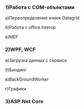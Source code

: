  
### 1)Работа с COM-объектами	
а)Переопределение ячеек Datagrid	

б)Работа с office.Interop	

в)MEF	
### 2)WPF, WCF	
а)Загрузка данных с сервиса	

б)Биндинг	

в)BackGroundWorker

г)Графики 
 ### 3)ASP.Net Core
